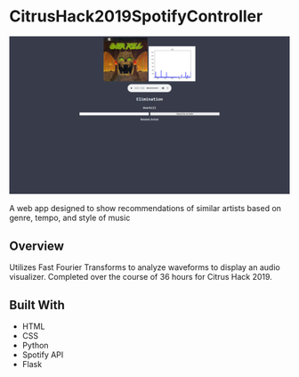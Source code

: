 # CitrusHack2019SpotifyController

![SpotifyController](SpotifyController.png)

A web app designed to show recommendations of similar artists based on genre, tempo, and style of music

## Overview

Utilizes Fast Fourier Transforms to analyze waveforms to display an audio visualizer. Completed over the course of 36 hours for Citrus Hack 2019.

## Built With

- HTML
- CSS
- Python
- Spotify API
- Flask
